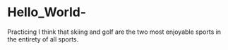 # Hello_World-
Practicing
I think that skiing and golf are the two most enjoyable sports in the entirety of all sports. 
